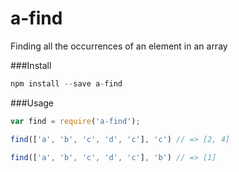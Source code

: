 # a-find
Finding all the occurrences of an element in an array

###Install
```Javascript
npm install --save a-find
```

###Usage
```Javascript
var find = require('a-find');

find(['a', 'b', 'c', 'd', 'c'], 'c') // => [2, 4]

find(['a', 'b', 'c', 'd', 'c'], 'b') // => [1]
```
